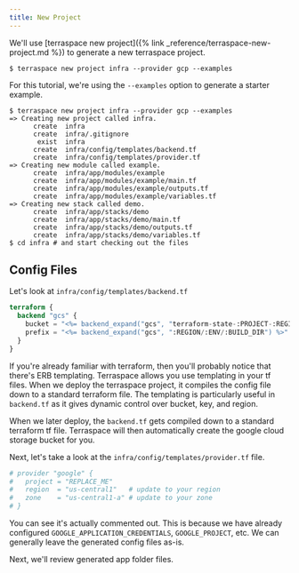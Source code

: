 ```yaml
---
title: New Project
---
```


We'll use [terraspace new project]({% link _reference/terraspace-new-project.md %}) to generate a new terraspace project.

    $ terraspace new project infra --provider gcp --examples

For this tutorial, we're using the `--examples` option to generate a starter example.

    $ terraspace new project infra --provider gcp --examples
    => Creating new project called infra.
          create  infra
          create  infra/.gitignore
           exist  infra
          create  infra/config/templates/backend.tf
          create  infra/config/templates/provider.tf
    => Creating new module called example.
          create  infra/app/modules/example
          create  infra/app/modules/example/main.tf
          create  infra/app/modules/example/outputs.tf
          create  infra/app/modules/example/variables.tf
    => Creating new stack called demo.
          create  infra/app/stacks/demo
          create  infra/app/stacks/demo/main.tf
          create  infra/app/stacks/demo/outputs.tf
          create  infra/app/stacks/demo/variables.tf
    $ cd infra # and start checking out the files

## Config Files

Let's look at `infra/config/templates/backend.tf`

```terraform
terraform {
  backend "gcs" {
    bucket = "<%= backend_expand("gcs", "terraform-state-:PROJECT-:REGION-:ENV") %>" # expanded by terraspace IE: terraform-state-project-us-central1-dev
    prefix = "<%= backend_expand("gcs", ":REGION/:ENV/:BUILD_DIR") %>" # expanded by terraspace IE: us-central1/dev/modules/vm
  }
}
```

If you're already familiar with terraform, then you'll probably notice that there's ERB templating.  Terraspace allows you use templating in your tf files. When we deploy the terraspace project, it compiles the config file down to a standard terraform file. The templating is particularly useful in `backend.tf` as it gives dynamic control over bucket, key, and region.

When we later deploy, the `backend.tf` gets compiled down to a standard terraform tf file. Terraspace will then automatically create the google cloud storage bucket for you.

Next, let's take a look at the `infra/config/templates/provider.tf` file.

```terraform
# provider "google" {
#   project = "REPLACE_ME"
#   region  = "us-central1"   # update to your region
#   zone    = "us-central1-a" # update to your zone
# }
```

You can see it's actually commented out. This is because we have already configured `GOOGLE_APPLICATION_CREDENTIALS`, `GOOGLE_PROJECT`, etc. We can generally leave the generated config files as-is.

Next, we'll review generated app folder files.
